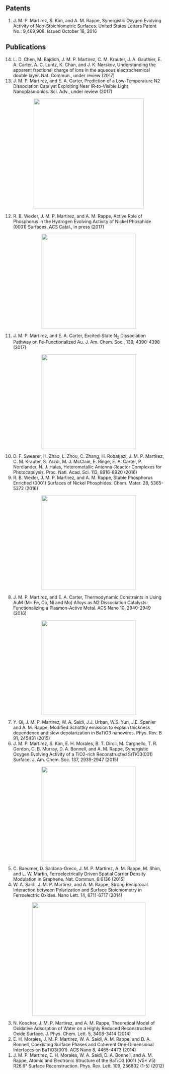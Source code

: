 ## Patents
<ol reversed>
<li> 
J. M. P. Martirez, S. Kim, and A. M. Rappe, Synergistic Oxygen Evolving Activity of Non-Stoichiometric Surfaces. United States Letters Patent No.: 9,469,908. Issued October 18, 2016
</li>
</ol>

## Publications
<ol reversed>

<li> L. D. Chen, M. Bajdich, J. M. P. Martirez, C. M. Krauter, J. A. Gauthier, E. A. Carter, A. C. Luntz, K. Chan, and J. K. Nørskov, Understanding the apparent fractional charge of ions in the aqueous electrochemical double layer. Nat. Commun., under review  (2017) 
</li>

<li> J. M. P. Martirez, and E. A. Carter, Prediction of a Low-Temperature N2 Dissociation Catalyst Exploiting Near IR-to-Visible Light Nanoplasmonics. Sci. Adv., under review  (2017) 
<p align="center">
<img src="https://martirez.github.io/TOC-AuMo-N2.png" width="350">
</p>
</li>


<li> 
R. B. Wexler, J. M. P. Martirez, and A. M. Rappe, Active Role of Phosphorus in the Hydrogen Evolving Activity of Nickel Phosphide (0001) Surfaces. ACS Catal., in press (2017) 
<p align="center">
<img src="https://martirez.github.io/TOC-NiP-H2.png" width="300">
</p>
</li>

<li> J. M. P. Martirez, and E. A. Carter, Excited-State N<sub>2</sub> Dissociation Pathway on Fe-Functionalized Au. J.  Am. Chem. Soc., 139, 4390-4398 (2017)
<p align="center">
<img src="https://martirez.github.io/TOC-AuFe-N2.png" width="300">
</p>
</li>

<li>
D. F. Swearer, H. Zhao, L. Zhou, C. Zhang, H. Robatjazi, J. M. P. Martirez, C. M. Krauter, S. Yazdi, M. J. McClain, E. Ringe, E. A. Carter, P. Nordlander, N. J. Halas, Heterometallic Antenna-Reactor Complexes for Photocatalysis. Proc. Natl. Acad. Sci. 113, 8916-8920 (2016) 
</li>

<li>
R. B. Wexler, J. M. P. Martirez, and A. M. Rappe, Stable Phosphorus Enriched (0001) Surfaces of Nickel Phosphides. Chem. Mater. 28, 5365-5372 (2016)  
<p align="center"> 
<img src="https://martirez.github.io/TOC-NixPy.jpeg" width="300">
</p>
</li>

<li>
J. M. P. Martirez, and E. A. Carter, Thermodynamic Constraints in Using AuM (M= Fe, Co, Ni and Mo) Alloys as N2 Dissociation Catalysts: Functionalizing a Plasmon-Active Metal. ACS Nano 10, 2940-2949 (2016) 
<p align="center">
<img src="https://martirez.github.io/TOC-AuM-N2.png" width="300">
</p>
</li>

<li>
Y. Qi, J. M. P. Martirez, W. A. Saidi, J.J. Urban, W.S. Yun, J.E. Spanier and A. M. Rappe, Modified Schottky emission to explain thickness dependence and slow depolarization in BaTiO3 nanowires. Phys. Rev. B 91, 245431 (2015) 
</li>
<li>
J. M. P. Martirez, S. Kim, E. H. Morales, B. T. Diroll, M. Cargnello, T. R. Gordon, C. B. Murray, D. A. Bonnell, and A. M. Rappe, Synergistic Oxygen Evolving Activity of a TiO2-rich Reconstructed SrTiO3(001) Surface.  J. Am. Chem. Soc. 137, 2939-2947 (2015)
<p align="center">
<img src="https://martirez.github.io/TOC-STO-O2.jpeg" width="300">
</p>
</li>
<li>
C. Baeumer, D. Saldana-Greco, J. M. P. Martirez, A. M. Rappe, M. Shim, and L. W. Martin, Ferroelectrically Driven Spatial Carrier Density Modulation in Graphene. Nat. Commun. 6:6136 (2015) 
</li>
<li>
W. A. Saidi, J. M. P. Martirez, and A. M. Rappe, Strong Reciprocal Interaction between Polarization and Surface Stoichiometry in Ferroelectric Oxides. Nano Lett. 14, 6711-6717 (2014) 
<p align="center">
<img src="https://martirez.github.io/TOC-BTO-PTO.jpeg" width="360">
</p>
</li>
<li>
N. Koocher, J. M. P. Martirez, and A. M. Rappe, Theoretical Model of Oxidative Adsorption of Water on a Highly Reduced Reconstructed Oxide Surface. J. Phys. Chem. Lett. 5, 3408-3414 (2014) 
</li>
<li>
E. H. Morales, J. M. P. Martirez, W. A. Saidi, A. M. Rappe, and D. A. Bonnell, Coexisting Surface Phases and Coherent One-Dimensional Interfaces on BaTiO3(001). ACS Nano 8, 4465-4473 (2014) 
</li>
<li>
J. M. P. Martirez, E. H. Morales, W. A. Saidi, D. A. Bonnell, and A. M. Rappe, Atomic and Electronic Structure of the BaTiO3 (001) (√5× √5) R26.6° Surface Reconstruction. Phys. Rev. Lett. 109, 256802 (1-5) (2012)
</li>
</ol>
